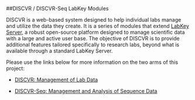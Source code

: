 ##DISCVR / DISCVR-Seq LabKey Modules

DISCVR is a web-based system designed to help individual labs manage and utilize the data they create. It is a series of modules that extend [LabKey Server](https://labkey.org/), a robust open-source platform designed to manage scientific data with a large and active user base. The objective of DISCVR is to provide additional features tailored specifically to research labs, beyond what is available through a standard LabKey Server.

Please use the links below for more information on the two arms of this project:

- [DISCVR: Management of Lab Data](./discvr-seq/overview.md)

- [DISCVR-Seq: Management and Analysis of Sequence Data](./discvr-seq/overview.md) 
